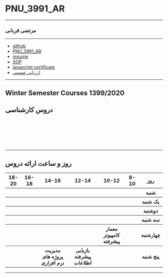 # PNU_3991_AR
---------
### مرتضی قربانی
 
---
- [github](https://github.com/mortezaghorbani68)
- [PNU_3991_AR](https://github.com/mortezaghorbani68/PNU_3991_AR/)
- [resume](https://mortezaghorbani68.github.io/morteza-gh.github.io/)
- [SOP](https://mortezaghorbani68.github.io/SOP/)
- [javascript certificate](java.pdf)
- [ ارزیابی عمومی](https://github.com/mortezaghorbani68/PNU_3991_AR/tree/main/_General)
------------------
## Winter Semester Courses 1399/2020

## دروس کارشناسی

<br>
<br>
<br>
<br>
<br>

--------------

## روز و ساعت ارائه دروس

<table style="width:100%">
  <tr>
    <th>18-20</th>
    <th>16-18</th>
    <th>14-16</th>
    <th>12-14</th>
    <th>10-12</th>
    <th>8-10</th>
    <th>روز</th>
  </tr>
  <tr>
    <th></th>
    <th></th>
    <th></th>
    <th></th>
    <th></th>
    <th></th>
    <th>شنبه</th>
  </tr>
   <tr>
    <th></th>
    <th></th>
    <th></th>
    <th></th>
    <th></th>
    <th></th>
    <th>یک شنبه</th>
  </tr>
   <tr>
     <th></th>
     <th></th>
     <th></th>
     <th></th>
     <th></th>
     <th></th>   
    <th>دوشنبه</th>
  </tr>
   <tr>
    <th></th>
    <th></th>
    <th></th>
    <th></th>
    <th></th>
    <th></th>
    <th>سه شنبه</th>
  </tr>
   <tr>
    <th></th>
    <th></th>
    <th></th>
    <th></th>
    <th>معمار کامپیوتر پیشرفته</th>
    <th></th>
    <th>چهارشنبه</th>
  </tr>
   <tr>
    <th></th>
    <th></th>
    <th>مدیریت پروژه های نرم افزاری</th>
    <th>بازیابی پیشرفته اطلاعات</th>
    <th></th>
    <th></th>
    <th>پنج شنبه</th>
  </tr>
</table>

--------------
